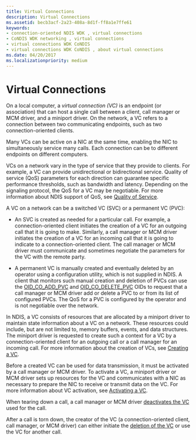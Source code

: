 ```yaml
---
title: Virtual Connections
description: Virtual Connections
ms.assetid: becb3acf-2a23-408a-8d1f-ff8a1e7ffe61
keywords:
- connection-oriented NDIS WDK , virtual connections
- CoNDIS WDK networking , virtual connections
- virtual connections WDK CoNDIS
- virtual connections WDK CoNDIS , about virtual connections
ms.date: 04/20/2017
ms.localizationpriority: medium
---
```


# Virtual Connections





On a local computer, a *virtual connection (VC)* is an endpoint (or association) that can host a single call between a client, call manager or MCM driver, and a miniport driver. On the network, a VC refers to a connection between two communicating endpoints, such as two connection-oriented clients.

Many VCs can be active on a NIC at the same time, enabling the NIC to simultaneously service many calls. Each connection can be to different endpoints on different computers.

VCs on a network vary in the type of service that they provide to clients. For example, a VC can provide unidirectional or bidirectional service. Quality of service (QoS) parameters for each direction can guarantee specific performance thresholds, such as bandwidth and latency. Depending on the signaling protocol, the QoS for a VC may be negotiable. For more information about NDIS support of QoS, see [Quality of Service](quality-of-service.md).

A VC on a network can be a switched VC (SVC) or a permanent VC (PVC):

-   An SVC is created as needed for a particular call. For example, a connection-oriented client initiates the creation of a VC for an outgoing call that it is going to make. Similarly, a call manager or MCM driver initiates the creation of a VC for an incoming call that it is going to indicate to a connection-oriented client. The call manager or MCM driver must communicate and sometimes negotiate the parameters for the VC with the remote party.

-   A permanent VC is manually created and eventually deleted by an operator using a configuration utility, which is not supplied in NDIS. A client that monitors such manual creation and deletion of PVCs can use the [OID\_CO\_ADD\_PVC](https://msdn.microsoft.com/library/windows/hardware/ff569087) and [OID\_CO\_DELETE\_PVC](https://msdn.microsoft.com/library/windows/hardware/ff569090) OIDs to request that a call manager or MCM driver add or delete a PVC to or from its list of configured PVCs. The QoS for a PVC is configured by the operator and is not negotiable over the network.

In NDIS, a VC consists of resources that are allocated by a miniport driver to maintain state information about a VC on a network. These resources could include, but are not limited to, memory buffers, events, and data structures. The miniport driver is requested to create such a context for a VC by a connection-oriented client for an outgoing call or a call manager for an incoming call. For more information about the creation of VCs, see [Creating a VC](creating-a-vc.md).

Before a created VC can be used for data transmission, it must be activated by a call manager or MCM driver. To activate a VC, a miniport driver or MCM driver sets up resources for the VC and communicates with a NIC as necessary to prepare the NIC to receive or transmit data on the VC. For more information about VC activation, see [Activating a VC](activating-a-vc.md).

When tearing down a call, a call manager or MCM driver [deactivates the VC](deactivating-a-vc.md) used for the call.

After a call is torn down, the creator of the VC (a connection-oriented client, call manager, or MCM driver) can either initiate the [deletion of the VC](deleting-a-vc.md) or use the VC for another call.

 

 





